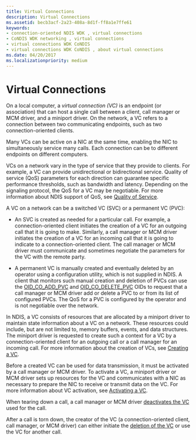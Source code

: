 ```yaml
---
title: Virtual Connections
description: Virtual Connections
ms.assetid: becb3acf-2a23-408a-8d1f-ff8a1e7ffe61
keywords:
- connection-oriented NDIS WDK , virtual connections
- CoNDIS WDK networking , virtual connections
- virtual connections WDK CoNDIS
- virtual connections WDK CoNDIS , about virtual connections
ms.date: 04/20/2017
ms.localizationpriority: medium
---
```


# Virtual Connections





On a local computer, a *virtual connection (VC)* is an endpoint (or association) that can host a single call between a client, call manager or MCM driver, and a miniport driver. On the network, a VC refers to a connection between two communicating endpoints, such as two connection-oriented clients.

Many VCs can be active on a NIC at the same time, enabling the NIC to simultaneously service many calls. Each connection can be to different endpoints on different computers.

VCs on a network vary in the type of service that they provide to clients. For example, a VC can provide unidirectional or bidirectional service. Quality of service (QoS) parameters for each direction can guarantee specific performance thresholds, such as bandwidth and latency. Depending on the signaling protocol, the QoS for a VC may be negotiable. For more information about NDIS support of QoS, see [Quality of Service](quality-of-service.md).

A VC on a network can be a switched VC (SVC) or a permanent VC (PVC):

-   An SVC is created as needed for a particular call. For example, a connection-oriented client initiates the creation of a VC for an outgoing call that it is going to make. Similarly, a call manager or MCM driver initiates the creation of a VC for an incoming call that it is going to indicate to a connection-oriented client. The call manager or MCM driver must communicate and sometimes negotiate the parameters for the VC with the remote party.

-   A permanent VC is manually created and eventually deleted by an operator using a configuration utility, which is not supplied in NDIS. A client that monitors such manual creation and deletion of PVCs can use the [OID\_CO\_ADD\_PVC](https://msdn.microsoft.com/library/windows/hardware/ff569087) and [OID\_CO\_DELETE\_PVC](https://msdn.microsoft.com/library/windows/hardware/ff569090) OIDs to request that a call manager or MCM driver add or delete a PVC to or from its list of configured PVCs. The QoS for a PVC is configured by the operator and is not negotiable over the network.

In NDIS, a VC consists of resources that are allocated by a miniport driver to maintain state information about a VC on a network. These resources could include, but are not limited to, memory buffers, events, and data structures. The miniport driver is requested to create such a context for a VC by a connection-oriented client for an outgoing call or a call manager for an incoming call. For more information about the creation of VCs, see [Creating a VC](creating-a-vc.md).

Before a created VC can be used for data transmission, it must be activated by a call manager or MCM driver. To activate a VC, a miniport driver or MCM driver sets up resources for the VC and communicates with a NIC as necessary to prepare the NIC to receive or transmit data on the VC. For more information about VC activation, see [Activating a VC](activating-a-vc.md).

When tearing down a call, a call manager or MCM driver [deactivates the VC](deactivating-a-vc.md) used for the call.

After a call is torn down, the creator of the VC (a connection-oriented client, call manager, or MCM driver) can either initiate the [deletion of the VC](deleting-a-vc.md) or use the VC for another call.

 

 





